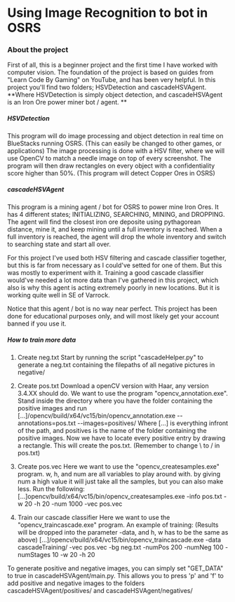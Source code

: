 # Using Image Recognition to bot in OSRS

### About the project
First of all, this is a beginner project and the first time I have worked with computer vision. The foundation of the project is based on guides from "Learn Code By Gaming" on YouTube, and has been very helpful. In this project you'll find two folders; HSVDetection and cascadeHSVAgent. **Where HSVDetection is simply object detection, and cascadeHSVAgent is an Iron Ore power miner bot / agent. **

##### HSVDetection
This program will do image processing and object detection in real time on BlueStacks running OSRS. (This can easily be changed to other games, or applications) The image processing is done with a HSV filter, where we will use OpenCV to match a needle image on top of every screenshot. The program will then draw rectangles on every object with a confidentiality score higher than 50%. (This program will detect Copper Ores in OSRS)

##### cascadeHSVAgent
This program is a mining agent / bot for OSRS to power mine Iron Ores. It has 4 different states; INITIALIZING, SEARCHING, MINING, and DROPPING. The agent will find the closest iron ore deposite using pythagorean distance, mine it, and keep mining until a full inventory is reached. When a full inventory is reached, the agent will drop the whole inventory and switch to searching state and start all over. 

For this project I've used both HSV filtering and cascade classifier together, but this is far from necessary as I could've setted for one of them. But this was mostly to experiment with it. Training a good cascade classifier would've needed a lot more data than I've gathered in this project, which also is why this agent is acting extremely poorly in new locations. But it is working quite well in SE of Varrock. 

Notice that this agent / bot is no way near perfect. This project has been done for educational purposes only, and will most likely get your account banned if you use it. 

##### How to train more data
1) Create neg.txt
Start by running the script "cascadeHelper.py" to generate a neg.txt containing the filepaths of all
negative pictures in negative/

2) Create pos.txt
Download a openCV version with Haar, any version 3.4.XX should do. We want to use the 
program "opencv_annotation.exe". Stand inside the directory where you have the folder containing the positive
images and run [...]/opencv/build/x64/vc15/bin/opencv_annotation.exe --annotations=pos.txt --images=positives/
Where [...] is everything infront of the path, and positives is the name of the folder containing the positive images.
Now we have to locate every positive entry by drawing a rectangle. This will create the pos.txt. (Remember to change \ to / in pos.txt)

3) Create pos.vec
Here we want to use the "opencv_createsamples.exe" program. w, h, and num are all variables to play around with. 
by giving num a high value it will just take all the samples, but you can also make less. Run the following:
[...]opencv/build/x64/vc15/bin/opencv_createsamples.exe -info pos.txt -w 20 -h 20 -num 1000 -vec pos.vec

4) Train our cascade classifier
Here we want to use the "opencv_traincascade.exe" program. An example of training: (Results will be dropped into the parameter -data, and h, w has to be the same as above)
[...]/opencv/build/x64/vc15/bin/opencv_traincascade.exe -data cascadeTraining/ -vec pos.vec -bg neg.txt -numPos 200 -numNeg 100 -numStages 10 -w 20 -h 20

To generate positive and negative images, you can simply set "GET_DATA" to true in cascadeHSVAgent/main.py. This allows you to press 'p' and 'f' to add positive and negative images to the folders cascadeHSVAgent/positives/ and cascadeHSVAgent/negatives/
